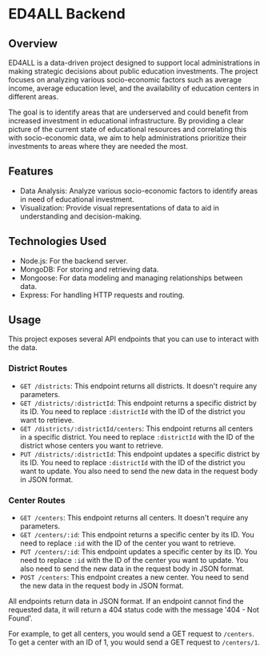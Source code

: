# ED4ALL Backend

## Overview

ED4ALL is a data-driven project designed to support local administrations in making strategic decisions about public education investments. The project focuses on analyzing various socio-economic factors such as average income, average education level, and the availability of education centers in different areas.

The goal is to identify areas that are underserved and could benefit from increased investment in educational infrastructure. By providing a clear picture of the current state of educational resources and correlating this with socio-economic data, we aim to help administrations prioritize their investments to areas where they are needed the most.

## Features

- Data Analysis: Analyze various socio-economic factors to identify areas in need of educational investment.
- Visualization: Provide visual representations of data to aid in understanding and decision-making.

## Technologies Used

- Node.js: For the backend server.
- MongoDB: For storing and retrieving data.
- Mongoose: For data modeling and managing relationships between data.
- Express: For handling HTTP requests and routing.

## Usage

This project exposes several API endpoints that you can use to interact with the data.

### District Routes

- `GET /districts`: This endpoint returns all districts. It doesn't require any parameters.
- `GET /districts/:districtId`: This endpoint returns a specific district by its ID. You need to replace `:districtId` with the ID of the district you want to retrieve.
- `GET /districts/:districtId/centers`: This endpoint returns all centers in a specific district. You need to replace `:districtId` with the ID of the district whose centers you want to retrieve.
- `PUT /districts/:districtId`: This endpoint updates a specific district by its ID. You need to replace `:districtId` with the ID of the district you want to update. You also need to send the new data in the request body in JSON format.

### Center Routes

- `GET /centers`: This endpoint returns all centers. It doesn't require any parameters.
- `GET /centers/:id`: This endpoint returns a specific center by its ID. You need to replace `:id` with the ID of the center you want to retrieve.
- `PUT /centers/:id`: This endpoint updates a specific center by its ID. You need to replace `:id` with the ID of the center you want to update. You also need to send the new data in the request body in JSON format.
- `POST /centers`: This endpoint creates a new center. You need to send the new data in the request body in JSON format.

All endpoints return data in JSON format. If an endpoint cannot find the requested data, it will return a 404 status code with the message '404 - Not Found'.

For example, to get all centers, you would send a GET request to `/centers`. To get a center with an ID of 1, you would send a GET request to `/centers/1`.
